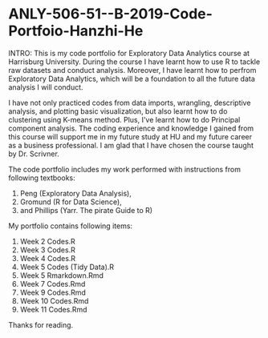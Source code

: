 # ANLY-506-51--B-2019-Code-Portfoio-Hanzhi-He
INTRO:
This is my code portfolio for Exploratory Data Analytics course at Harrisburg University. During the course I have learnt how to use R to tackle raw datasets and conduct analysis. Moreover, I have learnt how to perfrom Exploratory Data Analytics, which will be a foundation to all the future data analysis I will conduct.

I have not only practiced codes from data imports, wrangling, descriptive analysis, and plotting basic visualization, but also learnt how to do clustering using K-means method. Plus, I've learnt how to do Principal component analysis. The coding experience and knowledge I gained from this course will support me in my future study at HU and my future career as a business professional. I am glad that I have chosen the course taught by Dr. Scrivner.

The code portfolio includes my work performed with instructions from following textbooks:
1. Peng (Exploratory Data Analysis), 
2. Gromund (R for Data Science),
3. and Phillips (Yarr. The pirate Guide to R)

My portfolio contains following items:
1. Week 2 Codes.R
2. Week 3 Codes.R
3. Week 4 Codes.R
4. Week 5 Codes (Tidy Data).R
5. Week 5 Rmarkdown.Rmd
6. Week 7 Codes.Rmd
7. Week 9 Codes.Rmd
8. Week 10 Codes.Rmd
9. Week 11 Codes.Rmd

Thanks for reading.
